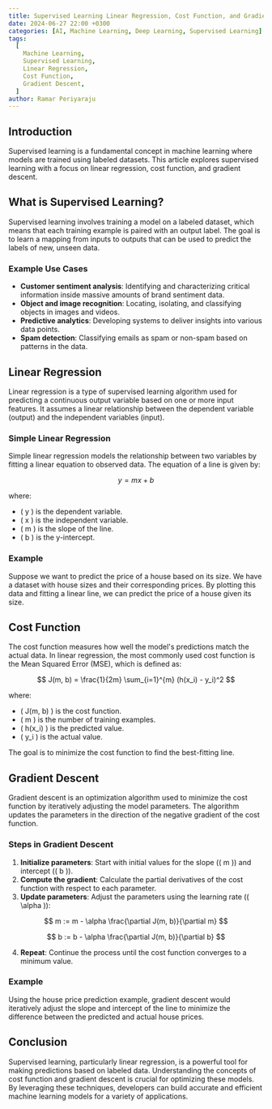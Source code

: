 ```yaml
---
title: Supervised Learning Linear Regression, Cost Function, and Gradient Descent
date: 2024-06-27 22:00 +0300
categories: [AI, Machine Learning, Deep Learning, Supervised Learning]
tags:
  [
    Machine Learning,
    Supervised Learning,
    Linear Regression,
    Cost Function,
    Gradient Descent,
  ]
author: Ramar Periyaraju
---
```


## Introduction

Supervised learning is a fundamental concept in machine learning where models are trained using labeled datasets. This article explores supervised learning with a focus on linear regression, cost function, and gradient descent.

## What is Supervised Learning?

Supervised learning involves training a model on a labeled dataset, which means that each training example is paired with an output label. The goal is to learn a mapping from inputs to outputs that can be used to predict the labels of new, unseen data.

### Example Use Cases

- **Customer sentiment analysis**: Identifying and characterizing critical information inside massive amounts of brand sentiment data.
- **Object and image recognition**: Locating, isolating, and classifying objects in images and videos.
- **Predictive analytics**: Developing systems to deliver insights into various data points.
- **Spam detection**: Classifying emails as spam or non-spam based on patterns in the data.

## Linear Regression

Linear regression is a type of supervised learning algorithm used for predicting a continuous output variable based on one or more input features. It assumes a linear relationship between the dependent variable (output) and the independent variables (input).

### Simple Linear Regression

Simple linear regression models the relationship between two variables by fitting a linear equation to observed data. The equation of a line is given by:

$$
y = mx + b
$$

where:

- \( y \) is the dependent variable.
- \( x \) is the independent variable.
- \( m \) is the slope of the line.
- \( b \) is the y-intercept.

### Example

Suppose we want to predict the price of a house based on its size. We have a dataset with house sizes and their corresponding prices. By plotting this data and fitting a linear line, we can predict the price of a house given its size.

## Cost Function

The cost function measures how well the model's predictions match the actual data. In linear regression, the most commonly used cost function is the Mean Squared Error (MSE), which is defined as:

$$
J(m, b) = \frac{1}{2m} \sum_{i=1}^{m} (h(x_i) - y_i)^2
$$

where:

- \( J(m, b) \) is the cost function.
- \( m \) is the number of training examples.
- \( h(x_i) \) is the predicted value.
- \( y_i \) is the actual value.

The goal is to minimize the cost function to find the best-fitting line.

## Gradient Descent

Gradient descent is an optimization algorithm used to minimize the cost function by iteratively adjusting the model parameters. The algorithm updates the parameters in the direction of the negative gradient of the cost function.

### Steps in Gradient Descent

1. **Initialize parameters**: Start with initial values for the slope (\( m \)) and intercept (\( b \)).
2. **Compute the gradient**: Calculate the partial derivatives of the cost function with respect to each parameter.
3. **Update parameters**: Adjust the parameters using the learning rate (\( \alpha \)):

$$
m := m - \alpha \frac{\partial J(m, b)}{\partial m}
$$

$$
b := b - \alpha \frac{\partial J(m, b)}{\partial b}
$$

4. **Repeat**: Continue the process until the cost function converges to a minimum value.

### Example

Using the house price prediction example, gradient descent would iteratively adjust the slope and intercept of the line to minimize the difference between the predicted and actual house prices.

## Conclusion

Supervised learning, particularly linear regression, is a powerful tool for making predictions based on labeled data. Understanding the concepts of cost function and gradient descent is crucial for optimizing these models. By leveraging these techniques, developers can build accurate and efficient machine learning models for a variety of applications.
